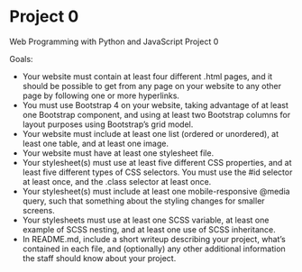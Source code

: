 # Project 0

Web Programming with Python and JavaScript Project 0

Goals:
* Your website must contain at least four different .html pages, and it should be possible to get from any page on your website to any other page by following one or more hyperlinks.
* You must use Bootstrap 4 on your website, taking advantage of at least one Bootstrap component, and using at least two Bootstrap columns for layout purposes using Bootstrap’s grid model.
* Your website must include at least one list (ordered or unordered), at least one table, and at least one image.
* Your website must have at least one stylesheet file.
* Your stylesheet(s) must use at least five different CSS properties, and at least five different types of CSS selectors. You must use the #id selector at least once, and the .class selector at least once.
* Your stylesheet(s) must include at least one mobile-responsive @media query, such that something about the styling changes for smaller screens.
* Your stylesheets must use at least one SCSS variable, at least one example of SCSS nesting, and at least one use of SCSS inheritance.
* In README.md, include a short writeup describing your project, what’s contained in each file, and (optionally) any other additional information the staff should know about your project.
